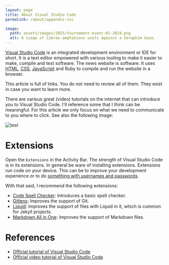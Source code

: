 ```yaml
---
layout: page
title: About Visual Studio Code
permalink: /about/appendix-vsc

image:
  path: assets/images/2025/tournament-event-01-2024.png
  alt: A siege of Cybran amphibious units against a Seraphim base.
---
```


[Visual Studio Code]() is an integrated development environment or IDE for short. It is a text editor empowered with various tooling to make it easier to make, compile and test software. The news website is software. It uses [HTML](https://developer.mozilla.org/en-US/docs/Web/HTML), [CSS](https://developer.mozilla.org/en-US/docs/Web/CSS), [JavaScript](https://developer.mozilla.org/en-US/docs/Web/JavaScript) and Ruby to compile and run the website in a browser.

This article is full of links. You do not need to review all of them. They exist in case you want to learn more.

There are various great (video) tutorials on the internet that can introduce you to Visual Studio Code. I'll reference some that I think can be meaningful. For this article we only focus on what we need to communicate to you where to click. See also the following image:

![test](/assets/images/about/visual-studio-code-01.png)

# Extensions

Open the `Extensions` in the Activity Bar. The strength of Visual Studio Code is in its extensions. In general be ware of installing extensions. Extensions run code on your device. This can be to improve your development experience or to do [something with usernames and passwords](https://www.bleepingcomputer.com/news/security/vscode-extensions-with-9-million-installs-pulled-over-security-risks/).

With that said, I recommend the following extensions:

- [Code Spell Checker](https://marketplace.visualstudio.com/items?itemName=streetsidesoftware.code-spell-checker): Introduces a basic spell checker.
- [Gitlens](https://marketplace.visualstudio.com/items?itemName=eamodio.gitlens): Improves the support of Git.
- [Liquid](https://marketplace.visualstudio.com/items?itemName=sissel.shopify-liquid): Improves the support of files with Liquid in it, which is common for Jekyll projects.
- [Markdown All in One](https://marketplace.visualstudio.com/items?itemName=yzhang.markdown-all-in-one): Improves the support of Markdown files.

# References

- [Official tutorial of Visual Studio Code](https://code.visualstudio.com/docs/getstarted/getting-started)
- [Official video tutorial of Visual Studio Code](https://code.visualstudio.com/docs/introvideos/basics)
